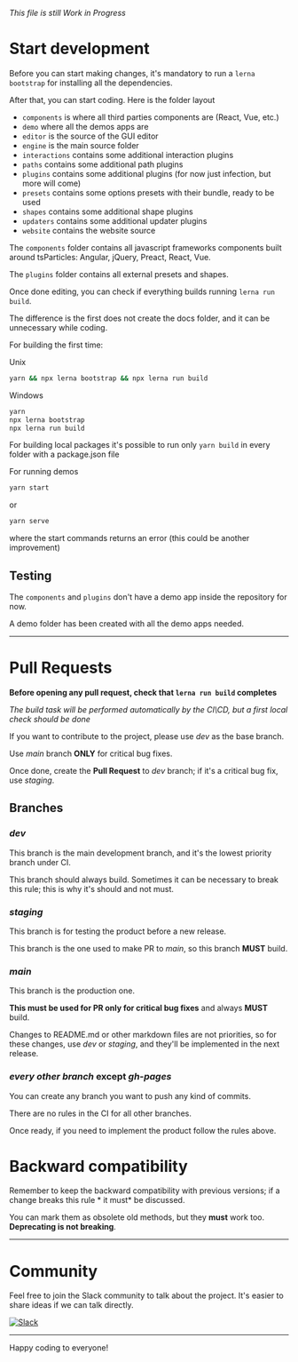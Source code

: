 *This file is still Work in Progress*

# Start development

Before you can start making changes, it's mandatory to run a `lerna bootstrap` for installing all the dependencies.

After that, you can start coding. Here is the folder layout

- `components` is where all third parties components are (React, Vue, etc.)
- `demo` where all the demos apps are
- `editor` is the source of the GUI editor
- `engine` is the main source folder
- `interactions` contains some additional interaction plugins
- `paths` contains some additional path plugins
- `plugins` contains some additional plugins (for now just infection, but more will come)
- `presets` contains some options presets with their bundle, ready to be used
- `shapes` contains some additional shape plugins
- `updaters` contains some additional updater plugins
- `website` contains the website source

The `components` folder contains all javascript frameworks components built around tsParticles: Angular, jQuery, Preact, React, Vue.

The `plugins` folder contains all external presets and shapes.

Once done editing, you can check if everything builds running `lerna run build`.

The difference is the first does not create the docs folder, and it can be unnecessary while coding.

For building the first time:

Unix

```bash
yarn && npx lerna bootstrap && npx lerna run build
```

Windows

```bash
yarn
npx lerna bootstrap
npx lerna run build
```

For building local packages it's possible to run only `yarn build` in every folder with a package.json file

For running demos

```bash
yarn start
```

or

```bash
yarn serve
```

where the start commands returns an error (this could be another improvement)

## Testing

The `components` and `plugins` don't have a demo app inside the repository for now.

A demo folder has been created with all the demo apps needed.

---

# Pull Requests

**Before opening any pull request, check that `lerna run build` completes**

*The build task will be performed automatically by the CI\CD, but a first local check should be done*

If you want to contribute to the project, please use *dev* as the base branch.

Use *main* branch **ONLY** for critical bug fixes.

Once done, create the **Pull Request** to *dev* branch; if it's a critical bug fix, use *staging*.

## Branches
### *dev*
This branch is the main development branch, and it's the lowest priority branch under CI.

This branch should always build. Sometimes it can be necessary to break this rule; this is why it's should and not must.
 
### *staging*
This branch is for testing the product before a new release.

This branch is the one used to make PR to *main*, so this branch **MUST** build.

### *main*
This branch is the production one.

**This must be used for PR only for critical bug fixes** and always **MUST** build.

Changes to README.md or other markdown files are not priorities, so for these changes, use *dev* or *staging*, and they'll be implemented in the next release.

### *every other branch* except *gh-pages*
You can create any branch you want to push any kind of commits.

There are no rules in the CI for all other branches.

Once ready, if you need to implement the product follow the rules above.

# Backward compatibility

Remember to keep the backward compatibility with previous versions; if a change breaks this rule * it must* be discussed.

You can mark them as obsolete old methods, but they **must** work too. **Deprecating is not breaking**.

---

# Community

Feel free to join the Slack community to talk about the project. It's easier to share ideas if we can talk directly.

[![Slack](https://cdn.brandfolder.io/5H442O3W/as/pl546j-7le8zk-5guop3/Slack_RGB.auto?width=94&height=38)](https://join.slack.com/t/tsparticles/shared_invite/enQtOTcxNTQxNjQ4NzkxLWE2MTZhZWExMWRmOWI5MTMxNjczOGE1Yjk0MjViYjdkYTUzODM3OTc5MGQ5MjFlODc4MzE0N2Q1OWQxZDc1YzI)

---

Happy coding to everyone!
